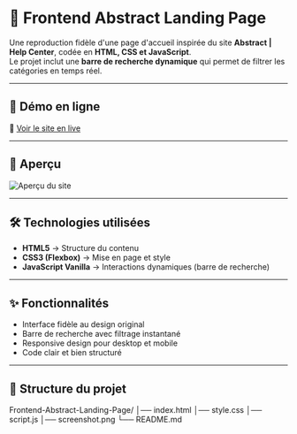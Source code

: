 # 📄 Frontend Abstract Landing Page

Une reproduction fidèle d'une page d'accueil inspirée du site **Abstract | Help Center**, codée en **HTML, CSS et JavaScript**.  
Le projet inclut une **barre de recherche dynamique** qui permet de filtrer les catégories en temps réel.

---

## 🚀 Démo en ligne

🔗 [Voir le site en live](https://paul04sho.github.io/Frontend-Abstract-Landing-Page/)

---

## 📸 Aperçu

![Aperçu du site](./images/C2-abstract.png)

---

## 🛠️ Technologies utilisées

- **HTML5** → Structure du contenu
- **CSS3 (Flexbox)** → Mise en page et style
- **JavaScript Vanilla** → Interactions dynamiques (barre de recherche)

---

## ✨ Fonctionnalités

- Interface fidèle au design original
- Barre de recherche avec filtrage instantané
- Responsive design pour desktop et mobile
- Code clair et bien structuré

---

## 📂 Structure du projet

Frontend-Abstract-Landing-Page/
│── index.html
│── style.css
│── script.js
│── screenshot.png
└── README.md